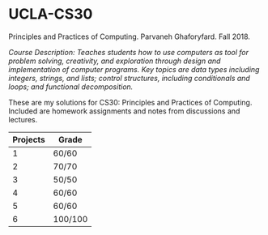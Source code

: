 # UCLA-CS30
Principles and Practices of Computing. Parvaneh Ghaforyfard. Fall 2018.

*Course Description: Teaches students how to use computers as tool for problem solving, creativity, and exploration through design and implementation of computer programs. Key topics are data types including integers, strings, and lists; control structures, including conditionals and loops; and functional decomposition.*

These are my solutions for CS30: Principles and Practices of Computing. Included are homework assignments and notes from discussions and lectures.

Projects | Grade
---------|-------
1 | 60/60
2 | 70/70
3 | 50/50
4 | 60/60
5 | 60/60
6 | 100/100
